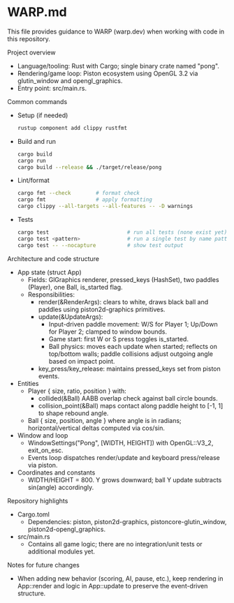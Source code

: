 # WARP.md

This file provides guidance to WARP (warp.dev) when working with code in this repository.

Project overview
- Language/tooling: Rust with Cargo; single binary crate named "pong".
- Rendering/game loop: Piston ecosystem using OpenGL 3.2 via glutin_window and opengl_graphics.
- Entry point: src/main.rs.

Common commands
- Setup (if needed)
  ```sh
  rustup component add clippy rustfmt
  ```
- Build and run
  ```sh
  cargo build
  cargo run
  cargo build --release && ./target/release/pong
  ```
- Lint/format
  ```sh
  cargo fmt --check        # format check
  cargo fmt                # apply formatting
  cargo clippy --all-targets --all-features -- -D warnings
  ```
- Tests
  ```sh
  cargo test                         # run all tests (none exist yet)
  cargo test <pattern>               # run a single test by name pattern
  cargo test -- --nocapture          # show test output
  ```

Architecture and code structure
- App state (struct App)
  - Fields: GlGraphics renderer, pressed_keys (HashSet<Key>), two paddles (Player), one Ball, is_started flag.
  - Responsibilities:
    - render(&RenderArgs): clears to white, draws black ball and paddles using piston2d-graphics primitives.
    - update(&UpdateArgs):
      - Input-driven paddle movement: W/S for Player 1; Up/Down for Player 2; clamped to window bounds.
      - Game start: first W or S press toggles is_started.
      - Ball physics: moves each update when started; reflects on top/bottom walls; paddle collisions adjust outgoing angle based on impact point.
    - key_press/key_release: maintains pressed_keys set from piston events.
- Entities
  - Player { size, ratio, position } with:
    - collided(&Ball) AABB overlap check against ball circle bounds.
    - collision_point(&Ball) maps contact along paddle height to [-1, 1] to shape rebound angle.
  - Ball { size, position, angle } where angle is in radians; horizontal/vertical deltas computed via cos/sin.
- Window and loop
  - WindowSettings("Pong", [WIDTH, HEIGHT]) with OpenGL::V3_2, exit_on_esc.
  - Events loop dispatches render/update and keyboard press/release via piston.
- Coordinates and constants
  - WIDTH/HEIGHT = 800. Y grows downward; ball Y update subtracts sin(angle) accordingly.

Repository highlights
- Cargo.toml
  - Dependencies: piston, piston2d-graphics, pistoncore-glutin_window, piston2d-opengl_graphics.
- src/main.rs
  - Contains all game logic; there are no integration/unit tests or additional modules yet.

Notes for future changes
- When adding new behavior (scoring, AI, pause, etc.), keep rendering in App::render and logic in App::update to preserve the event-driven structure.
